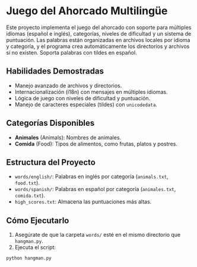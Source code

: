 # Juego del Ahorcado Multilingüe

Este proyecto implementa el juego del ahorcado con soporte para múltiples idiomas (español e inglés), categorías, niveles de dificultad y un sistema de puntuación. Las palabras están organizadas en archivos locales por idioma y categoría, y el programa crea automáticamente los directorios y archivos si no existen. Soporta palabras con tildes en español.

## Habilidades Demostradas
- Manejo avanzado de archivos y directorios.
- Internacionalización (i18n) con mensajes en múltiples idiomas.
- Lógica de juego con niveles de dificultad y puntuación.
- Manejo de caracteres especiales (tildes) con `unicodedata`.

## Categorías Disponibles
- **Animales** (Animals): Nombres de animales.
- **Comida** (Food): Tipos de alimentos, como frutas, platos y postres.

## Estructura del Proyecto
- `words/english/`: Palabras en inglés por categoría (`animals.txt`, `food.txt`).
- `words/spanish/`: Palabras en español por categoría (`animales.txt`, `comida.txt`).
- `high_scores.txt`: Almacena las puntuaciones más altas.

## Cómo Ejecutarlo
1. Asegúrate de que la carpeta `words/` esté en el mismo directorio que `hangman.py`.
2. Ejecuta el script:
```
python hangman.py
```
